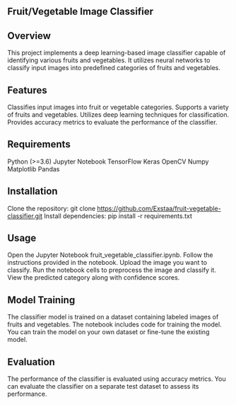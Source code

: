 ## Fruit/Vegetable Image Classifier
## Overview
This project implements a deep learning-based image classifier capable of identifying various fruits and vegetables. It utilizes neural networks to classify input images into predefined categories of fruits and vegetables.

## Features
Classifies input images into fruit or vegetable categories.
Supports a variety of fruits and vegetables.
Utilizes deep learning techniques for classification.
Provides accuracy metrics to evaluate the performance of the classifier.
## Requirements
Python (>=3.6)
Jupyter Notebook
TensorFlow
Keras
OpenCV
Numpy
Matplotlib
Pandas
## Installation
Clone the repository:
git clone https://github.com/Exstaa/fruit-vegetable-classifier.git
Install dependencies:
pip install -r requirements.txt
## Usage
Open the Jupyter Notebook fruit_vegetable_classifier.ipynb.
Follow the instructions provided in the notebook.
Upload the image you want to classify.
Run the notebook cells to preprocess the image and classify it.
View the predicted category along with confidence scores.
## Model Training
The classifier model is trained on a dataset containing labeled images of fruits and vegetables.
The notebook includes code for training the model. You can train the model on your own dataset or fine-tune the existing model.
## Evaluation
The performance of the classifier is evaluated using accuracy metrics.
You can evaluate the classifier on a separate test dataset to assess its performance.

